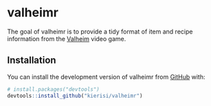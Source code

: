 
<!-- README.md is generated from README.Rmd. Please edit that file -->

# valheimr

<!-- badges: start -->
<!-- badges: end -->

The goal of valheimr is to provide a tidy format of item and recipe
information from the [Valheim](https://www.valheimgame.com/) video game.

## Installation

You can install the development version of valheimr from
[GitHub](https://github.com/) with:

``` r
# install.packages("devtools")
devtools::install_github("kierisi/valheimr")
```
